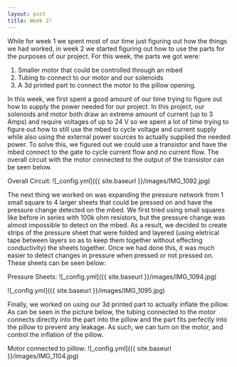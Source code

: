 ```yaml
---
layout: post
title: Week 2!
---
```


While for week 1 we spent most of our time just figuring out how the things we had worked, in week 2 we started figuring out how to use the parts for the purposes of our project. For this week, the parts we got were:

1. Smaller motor that could be controlled through an mbed
2. Tubing to connect to our motor and our solenoids
3. A 3d printed part to connect the motor to the pillow opening.

In this week, we first spent a good amount of our time trying to figure out how to supply the power needed for our project. In this project, our solenoids and motor both draw an extreme amount of current (up to 3 Amps) and require voltages of up to 24 V
so we spent a lot of time trying to figure out how to still use the mbed to cycle voltage and current supply while also using the external power sources to actually supplied the needed power. To solve this, we figured out we could use a transistor and have the mbed connect to the gate to cycle current flow and no current flow. The overall circuit with the motor connected to the output of the transistor can be seen below.

Overall Circuit:
![_config.yml]({{ site.baseurl }}/images/IMG_1092.jpg)


The next thing we worked on was expanding the pressure network from 1 small square to 4 larger sheets that could be pressed on and have the pressure change detected on the mbed. We first tried using small squares like before in series with 100k ohm resistors, but the pressure change was almost impossible to detect on the mbed. As a result, we decided to create strips of the pressure sheet that were folded and layered (using eletrical tape between layers so as to keep them together without effecting conductivity) the sheets together. Once we had done this, it was much easier to detect changes in pressure when pressed or not pressed on. These sheets can be seen below:

Pressure Sheets:
![_config.yml]({{ site.baseurl }}/images/IMG_1094.jpg)

![_config.yml]({{ site.baseurl }}/images/IMG_1095.jpg)

Finally, we worked on using our 3d printed part to actually inflate the pillow. As can be seen in the picture below, the tubing connected to the motor connects directly into the part into the pillow and the part fits perfectly into the pillow to prevent any leakage. As such, we can turn on the motor, and control the inflation of the pillow.

Motor connected to pillow:
![_config.yml]({{ site.baseurl }}/images/IMG_1104.jpg)

